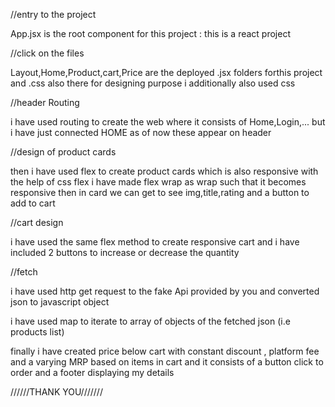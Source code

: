 //entry to the project

App.jsx is the root component for this project : this is a react project

//click on the files

Layout,Home,Product,cart,Price are the deployed .jsx folders forthis project and .css also there for designing purpose i additionally also used css 

//header Routing

i have used routing to create the web where it consists of Home,Login,... but i have just connected HOME as of now
these appear on header 

//design of product cards

then i have used flex to create product cards which is also responsive with the help of css flex
i have made flex wrap as wrap such that it becomes responsive
then in card we can get to see img,title,rating and a button to add to cart

//cart design

i have used the same flex method to create responsive cart and i have included 2 buttons to increase or decrease the quantity

//fetch

i have used http get request to the fake Api provided by you and converted json to javascript object

i have used map to iterate to array of objects of the fetched json (i.e products list)

finally i have created price below cart with constant discount , platform fee and a varying MRP based on items in cart
and it consists of a button click to order and a footer displaying my details 

//////THANK YOU///////
